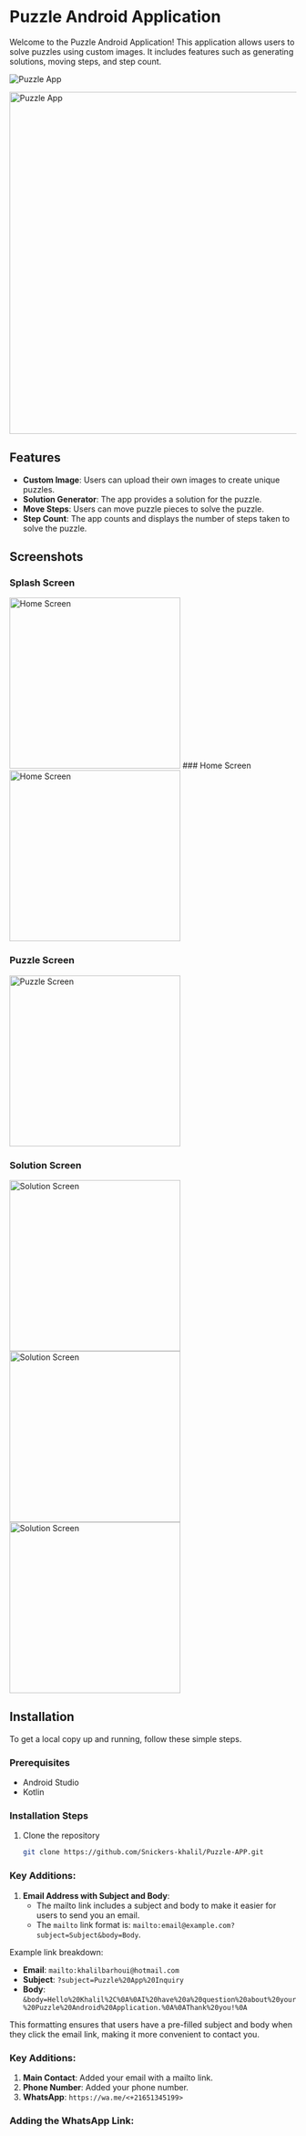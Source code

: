 # Puzzle Android Application

Welcome to the Puzzle Android Application! This application allows users to solve puzzles using custom images. It includes features such as generating solutions, moving steps, and step count.

![Puzzle App](images/copy.jpg)

<img src="images/copy.jpg" alt="Puzzle App" width="600"/>


## Features

- **Custom Image**: Users can upload their own images to create unique puzzles.
- **Solution Generator**: The app provides a solution for the puzzle.
- **Move Steps**: Users can move puzzle pieces to solve the puzzle.
- **Step Count**: The app counts and displays the number of steps taken to solve the puzzle.

## Screenshots

### Splash Screen
<img src="images/home_screen.png" alt="Home Screen" width="300"/>
### Home Screen
<img src="images/Screenshot_20240621-150953_Puzzle.jpg" alt="Home Screen" width="300"/>

### Puzzle Screen
<img src="images/Screenshot_20240621-151004_Puzzle.jpg" alt="Puzzle Screen" width="300"/>

### Solution Screen
<img src="images/Screenshot_20240621-150946_Puzzle.jpg" alt="Solution Screen" width="300"/>
<img src="images/Screenshot_20240621-151008_Android%20System.jpg" alt="Solution Screen" width="300"/>
<img src="images/Screenshot_20240621-151012_Puzzle.png" alt="Solution Screen" width="300"/>




## Installation

To get a local copy up and running, follow these simple steps.

### Prerequisites

- Android Studio
- Kotlin

### Installation Steps

1. Clone the repository
   ```sh
   git clone https://github.com/Snickers-khalil/Puzzle-APP.git


### Key Additions:

1. **Email Address with Subject and Body**:
   - The mailto link includes a subject and body to make it easier for users to send you an email.
   - The `mailto` link format is: `mailto:email@example.com?subject=Subject&body=Body`.

Example link breakdown:
- **Email**: `mailto:khalilbarhoui@hotmail.com`
- **Subject**: `?subject=Puzzle%20App%20Inquiry`
- **Body**: `&body=Hello%20Khalil%2C%0A%0AI%20have%20a%20question%20about%20your%20Puzzle%20Android%20Application.%0A%0AThank%20you!%0A`

This formatting ensures that users have a pre-filled subject and body when they click the email link, making it more convenient to contact you.

### Key Additions:

1. **Main Contact**: Added your email with a mailto link.
2. **Phone Number**: Added your phone number.
3. **WhatsApp**: `https://wa.me/<+21651345199>`

### Adding the WhatsApp Link:

